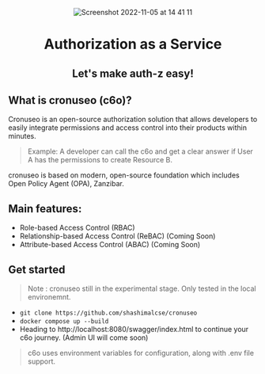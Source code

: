 <p align="center">
<img alt="Screenshot 2022-11-05 at 14 41 11" src="https://user-images.githubusercontent.com/43197743/205511091-bed0ace7-705d-4372-8980-872bcd71a200.png">
</p>

<h1 align="center">Authorization as a Service</h1>
<h2 align="center">Let's make auth-z easy!</h2>

## What is cronuseo (**c6o**)?

Cronuseo is an open-source authorization solution that allows developers to easily integrate permissions and access control into their products within minutes.

> Example: A developer can call the c6o and get a clear answer if User A has the permissions to create Resource B.

cronuseo is based on modern, open-source foundation which includes Open Policy Agent (OPA), Zanzibar.

## Main features:

* Role-based Access Control (RBAC)
* Relationship-based Access Control (ReBAC) (Coming Soon)
* Attribute-based Access Control (ABAC) (Coming Soon)

## Get started

> Note : cronuseo still in the experimental stage. Only tested in the local environemnt.

* ``` git clone https://github.com/shashimalcse/cronuseo ```
* ``` docker compose up --build ```
* Heading to http://localhost:8080/swagger/index.html to continue your c6o journey. (Admin UI will come soon)

> c6o uses environment variables for configuration, along with .env file support.

